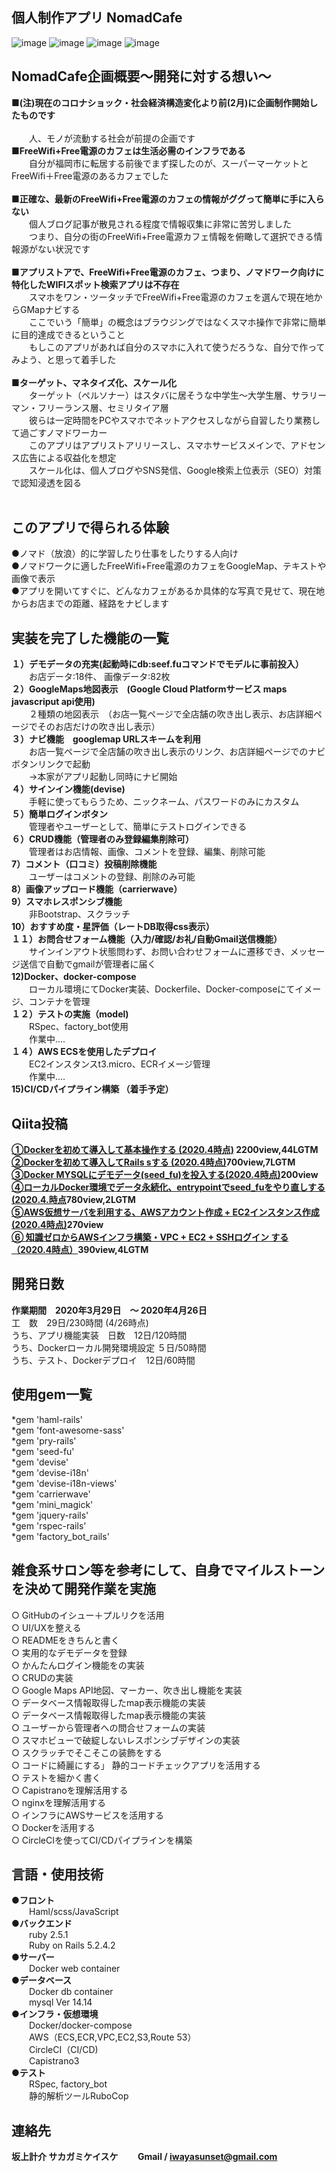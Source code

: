 **個人制作アプリ NomadCafe**
----------
![image](https://user-images.githubusercontent.com/60636597/80310976-39e31f00-8818-11ea-9495-e0b947597d09.png)
![image](https://user-images.githubusercontent.com/60636597/80310990-48c9d180-8818-11ea-8f8d-fe7f32b17717.png)
![image](https://user-images.githubusercontent.com/60636597/80311134-cd1c5480-8818-11ea-962a-addb0af96f91.png)
![image](https://user-images.githubusercontent.com/60636597/80310999-541cfd00-8818-11ea-8cdc-aa5f2dfc4071.png)

**NomadCafe企画概要〜開発に対する想い〜**
----------
**■(注)現在のコロナショック・社会経済構造変化より前(2月)に企画制作開始したものです<br><br>**
&emsp;&emsp;人、モノが流動する社会が前提の企画です<br>
**■FreeWifi+Free電源のカフェは生活必需のインフラである<br>**
&emsp;&emsp;自分が福岡市に転居する前後でまず探したのが、スーパーマーケットとFreeWifi＋Free電源のあるカフェでした<br><br>
**■正確な、最新のFreeWifi+Free電源のカフェの情報がググって簡単に手に入らない<br>**
&emsp;&emsp;個人ブログ記事が散見される程度で情報収集に非常に苦労しました<br>
&emsp;&emsp;つまり、自分の街のFreeWifi+Free電源カフェ情報を俯瞰して選択できる情報源がない状況です<br><br>
**■アプリストアで、FreeWifi+Free電源のカフェ、つまり、ノマドワーク向けに特化したWIFIスポット検索アプリは不存在<br>**
&emsp;&emsp;スマホをワン・ツータッチでFreeWifi+Free電源のカフェを選んで現在地からGMapナビする<br>
&emsp;&emsp;ここでいう「簡単」の概念はブラウジングではなくスマホ操作で非常に簡単に目的達成できるということ<br>
&emsp;&emsp;もしこのアプリがあれば自分のスマホに入れて使うだろうな、自分で作ってみよう、と思って着手した<br><br>
**■ターゲット、マネタイズ化、スケール化<br>**
&emsp;&emsp;ターゲット（ペルソナー）はスタバに居そうな中学生〜大学生層、サラリーマン・フリーランス層、セミリタイア層<br>
&emsp;&emsp;彼らは一定時間をPCやスマホでネットアクセスしながら自習したり業務して過ごすノマドワーカー<br>
&emsp;&emsp;このアプリはアプリストアリリースし、スマホサービスメインで、アドセンス広告による収益化を想定<br>
&emsp;&emsp;スケール化は、個人ブログやSNS発信、Google検索上位表示（SEO）対策で認知浸透を図る<br><br>

**このアプリで得られる体験**
----------
●ノマド（放浪）的に学習したり仕事をしたりする人向け <br> 
●ノマドワークに適したFreeWifi+Free電源のカフェをGoogleMap、テキストや画像で表示<br>
●アプリを開いてすぐに、どんなカフェがあるか具体的な写真で見せて、現在地からお店までの距離、経路をナビします <br> 

**実装を完了した機能の一覧**
----------
**１）デモデータの充実(起動時にdb:seef.fuコマンドでモデルに事前投入）<br>**
&emsp;&emsp;お店データ:18件、 画像データ:82枚  <br>
**２）GoogleMaps地図表示　(Google Cloud Platformサービス maps javascriput api使用) <br>**
&emsp;&emsp;２種類の地図表示　（お店一覧ページで全店舗の吹き出し表示、お店詳細ページでそのお店だけの吹き出し表示）<br>
**３）ナビ機能　googlemap URLスキームを利用 <br>**
&emsp;&emsp;お店一覧ページで全店舗の吹き出し表示のリンク、お店詳細ページでのナビボタンリンクで起動 <br>
&emsp;&emsp;→本家がアプリ起動し同時にナビ開始<br>
**４）サインイン機能(devise) <br>**
&emsp;&emsp;手軽に使ってもらうため、ニックネーム、パスワードのみにカスタム <br>
**５）簡単ログインボタン <br>**
&emsp;&emsp;管理者やユーザーとして、簡単にテストログインできる  <br>
**６）CRUD機能（管理者のみ登録編集削除可） <br>**
&emsp;&emsp;管理者はお店情報、画像、コメントを登録、編集、削除可能 <br>
**7）コメント（口コミ）投稿削除機能<br>**
&emsp;&emsp;ユーザーはコメントの登録、削除のみ可能<br>
**8）画像アップロード機能（carrierwave）<br>**
**9）スマホレスポンシブ機能  <br>**
&emsp;&emsp;非Bootstrap、スクラッチ <br>
**10）おすすめ度・星評価（レートDB取得css表示）  <br>**
**１１）お問合せフォーム機能（入力/確認/お礼/自動Gmail送信機能）<br>**
&emsp;&emsp;サインインアウト状態問わず、お問い合わせフォームに遷移でき、メッセージ送信で自動でgmailが管理者に届く <br>
**12)Docker、docker-compose<br>**
&emsp;&emsp;ローカル環境にてDocker実装、Dockerfile、Docker-composeにてイメージ、コンテナを管理<br>
**１２）テストの実施（model)<br>**
&emsp;&emsp;RSpec、factory_bot使用<br>
&emsp;&emsp;作業中.... <br>
**１４）AWS ECSを使用したデプロイ<br>**
&emsp;&emsp;EC2インスタンスt3.micro、ECRイメージ管理　<br>
&emsp;&emsp;作業中....<br>
**15)CI/CDパイプライン構築 （着手予定）<br>**
 
**Qiita投稿**
----------    
**[①Dockerを初めて導入して基本操作する (2020.4時点)](https://qiita.com/SakagamiKeisuke/items/4455631886b1c15a3b69) 2200view,44LGTM<br>
[②Dockerを初めて導入してRails sする (2020.4時点)](https://qiita.com/SakagamiKeisuke/items/d64ee54c22378223659a)700view,7LGTM<br>
[③Docker MYSQLにデモデータ(seed_fu)を投入する(2020.4時点)](https://qiita.com/SakagamiKeisuke/items/4ce1c4a4921abb57b896)200view<br>
[④ローカルDocker環境でデータ永続化、entrypointでseed_fuをやり直しする(2020.4.時点](https://qiita.com/SakagamiKeisuke/items/8d3fc70a2939cd4bbe3e)780view,2LGTM<br>
[⑤AWS仮想サーバを利用する、AWSアカウント作成 + EC2インスタンス作成(2020.4時点)](https://qiita.com/SakagamiKeisuke/items/9568754f318edd53e39d)270view<br>
[⑥ 知識ゼロからAWSインフラ構築・VPC + EC2 + SSHログイン する（2020.4時点）](https://qiita.com/SakagamiKeisuke/items/cf8c026f243053829c0b)390view,4LGTM<br>**

**開発日数**
----------
**作業期間　2020年3月29日　〜 2020年4月26日<br>**
工　数　29日/230時間 (4/26時点)  <br>
うち、アプリ機能実装　日数　12日/120時間 <br>
うち、Dockerローカル開発環境設定 ５日/50時間 <br>
うち、テスト、Dockerデプロイ　12日/60時間<br>

**使用gem一覧**
------
*gem 'haml-rails' <br>
*gem 'font-awesome-sass'<br>
*gem 'pry-rails'<br>
*gem 'seed-fu'<br>
*gem 'devise'<br>
*gem 'devise-i18n'<br>
*gem 'devise-i18n-views'<br>
*gem 'carrierwave'<br>
*gem 'mini_magick'<br>
*gem 'jquery-rails'<br>
*gem 'rspec-rails' <br>
*gem 'factory_bot_rails'<br>

**雑食系サロン等を参考にして、自身でマイルストーンを決めて開発作業を実施**
------------------------------
○ GitHubのイシュー＋プルリクを活用<br>
○ UI/UXを整える<br>
○ READMEをきちんと書く<br>
○ 実用的なデモデータを登録<br>
○ かんたんログイン機能をの実装<br>
○ CRUDの実装<br>
○ Google Maps API地図、マーカー、吹き出し機能を実装<br>
○ データベース情報取得したmap表示機能の実装<br>
○ データベース情報取得したmap表示機能の実装<br>
○ ユーザーから管理者への問合せフォームの実装<br>
○ スマホビューで破綻しないレスポンシブデザインの実装<br>
○ スクラッチでそこそこの装飾をする<br>
○ コードに綺麗にする」 静的コードチェックアプリを活用する<br>
○ テストを細かく書く<br>
○ Capistranoを理解活用する<br>
○ nginxを理解活用する<br>
○ インフラにAWSサービスを活用する<br>
○ Dockerを活用する<br>
○ CircleCIを使ってCI/CDパイプラインを構築<br>

**言語・使用技術**
----------
**●フロント <br>**
&emsp;&emsp;Haml/scss/JavaScript<br>
**●バックエンド<br>**
&emsp;&emsp;ruby 2.5.1 <br>
&emsp;&emsp;Ruby on Rails 5.2.4.2<br>
**●サーバー<br>**
&emsp;&emsp;Docker web container<br>
**●データベース<br>**
&emsp;&emsp;Docker db container<br>
&emsp;&emsp;mysql Ver 14.14<br>
**●インフラ・仮想環境<br>**
&emsp;&emsp;Docker/docker-compose<br>
&emsp;&emsp;AWS（ECS,ECR,VPC,EC2,S3,Route 53） <br>
&emsp;&emsp;CircleCI（CI/CD)<br>
&emsp;&emsp;Capistrano3 <br>
**●テスト<br>**
&emsp;&emsp;RSpec, factory_bot<br> 
&emsp;&emsp;静的解析ツールRuboCop<br>

**連絡先**
----------
**坂上計介 サカガミケイスケ
&emsp;&emsp;Gmail /  iwayasunset@gmail.com**

